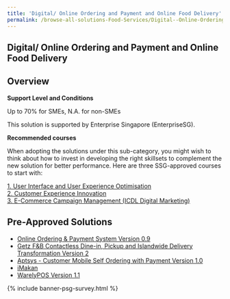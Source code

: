 ```yaml
---
title: 'Digital/ Online Ordering and Payment and Online Food Delivery'
permalink: /browse-all-solutions-Food-Services/Digital--Online-Ordering-and-Payment-and-Online-Food-Delivery
---
```


## Digital/ Online Ordering and Payment and Online Food Delivery
## Overview

**Support Level and Conditions**

Up to 70% for SMEs, N.A. for non-SMEs

This solution is supported by Enterprise Singapore (EnterpriseSG).

**Recommended courses**

When adopting the solutions under this sub-category, you might wish to think about how to invest in developing the right skillsets to complement the new solution for better performance. Here are three SSG-approved courses to start with:

<a href='https://courses.enterprisejobskills.gov.sg/Course_Internet/CourseDetail/User-Interface-User-Experience-Optimisation-PCP-Synchronous-ELearning-2'  target='_blank' rel='noopener'>1. User Interface and User Experience Optimisation</a><br>
<a href='https://courses.enterprisejobskills.gov.sg/Course_Internet/CourseDetail/Customer-Experience-Innovation-SF-Supervisor'  target='_blank' rel='noopener'>2. Customer Experience Innovation</a><br>
<a href='https://courses.enterprisejobskills.gov.sg/Course_Internet/CourseDetail/ECommerce-Campaign-Management-ICDL-Digital-Marketing-2'  target='_blank' rel='noopener'>3. E-Commerce Campaign Management (ICDL Digital Marketing)</a><br>

## Pre-Approved Solutions

- <a href='/productivity-solutions-grant/solutionrepo/solution403' target='_blank'>Online Ordering & Payment System Version 0.9</a><br>
- <a href='/productivity-solutions-grant/solutionrepo/solution432' target='_blank'>Getz F&B Contactless Dine-in, Pickup and Islandwide Delivery Transformation Version 2</a><br>
- <a href='/productivity-solutions-grant/solutionrepo/solution1134' target='_blank'>Aptsys - Customer Mobile Self Ordering with Payment Version 1.0</a><br>
- <a href='/productivity-solutions-grant/solutionrepo/solution1564' target='_blank'>iMakan</a><br>
- <a href='/productivity-solutions-grant/solutionrepo/solution2030' target='_blank'>WarelyPOS Version 1.1</a><br>

{% include banner-psg-survey.html %}
